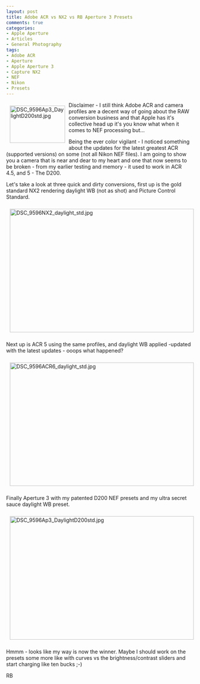 ```yaml
---
layout: post
title: Adobe ACR vs NX2 vs RB Aperture 3 Presets
comments: true
categories:
- Apple Aperture
- Articles
- General Photography
tags:
- Adobe ACR
- Aperture
- Apple Aperture 3
- Capture NX2
- NEF
- Nikon
- Presets
---
```

<a rel="lightbox" href="/wp-content/uploads/2010/07/DSC_9596Ap3_DaylightD200std.jpg"><img title="DSC_9596Ap3_DaylightD200std.jpg" src="/wp-content/uploads/2010/07/.thumbs/.DSC_9596Ap3_DaylightD200std.jpg" border="0" alt="DSC_9596Ap3_DaylightD200std.jpg" hspace="10" vspace="10" width="150" height="101" align="left" /></a>Disclaimer - I still think Adobe ACR and camera profiles are a decent way of going about the RAW conversion business and that Apple has it's collective head up it's you know what when it comes to NEF processing but...

Being the ever color vigilant - I noticed something about the updates for the latest greatest ACR (supported versions) on some (not all Nikon NEF files). I am going to show you a camera that is near and dear to my heart and one that now seems to be broken - from my earlier testing and memory - it used to work in ACR 4.5, and 5 - The D200.

Let's take a look at three quick and dirty conversions, first up is the gold standard NX2 rendering daylight WB (not as shot) and Picture Control Standard.

<img title="DSC_9596NX2_daylight_std.jpg" src="/wp-content/uploads/2010/07/DSC_9596NX2_daylight_std.jpg" border="0" alt="DSC_9596NX2_daylight_std.jpg" hspace="10" vspace="10" width="500" height="335" />

Next up is ACR 5 using the same profiles, and daylight WB applied -updated with the latest updates - ooops what happened?

<img title="DSC_9596ACR6_daylight_std.jpg" src="/wp-content/uploads/2010/07/DSC_9596ACR6_daylight_std.jpg" border="0" alt="DSC_9596ACR6_daylight_std.jpg" hspace="10" vspace="10" width="500" height="335" />

Finally Aperture 3 with my patented D200 NEF presets and my ultra secret sauce daylight WB preset.

<img title="DSC_9596Ap3_DaylightD200std.jpg" src="/wp-content/uploads/2010/07/DSC_9596Ap3_DaylightD200std.jpg" border="0" alt="DSC_9596Ap3_DaylightD200std.jpg" hspace="10" vspace="10" width="500" height="335" />

Hmmm - looks like my way is now the winner. Maybe I should work on the presets some more like with curves vs the brightness/contrast sliders and start charging like ten bucks ;-)

RB
